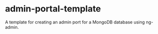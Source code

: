 # admin-portal-template
A template for creating an admin port for a MongoDB database using ng-admin.
